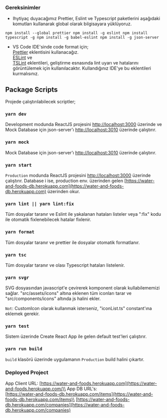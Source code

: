 ### Gereksinimler

- Ihytiyaç duyacağımız Prettier, Eslint ve Typescript paketlerini aşağıdaki komutları kullanarak global olarak bilgisayara yüklüyoruz.

`npm install --global prettier npm install -g eslint npm install typescript -g npm install -g babel-eslint npm install -g json-server`

- VS Code IDE'sinde code format için;\
  [Prettier](https://marketplace.visualstudio.com/items?itemName=esbenp.prettier-vscode) eklentisini kullanacağız.\
  [ESLint](https://marketplace.visualstudio.com/items?itemName=dbaeumer.vscode-eslint) ve\
  [TSLint](https://marketplace.visualstudio.com/items?itemName=ms-vscode.vscode-typescript-tslint-plugin) eklentileri, geliştirme esnasında lint uyarı ve hatalarını görüntülemek için kullanılacaktır. Kullandığınız IDE'ye bu eklentileri kurmalısınız.

## Package Scripts

Projede çalıştırılabilecek scriptler;

### `yarn dev`

Development modunda ReactJS projesini [http://localhost:3000](http://localhost:3000) üzerinde ve Mock Database için json-server'ı [http://localhost:3010](http://localhost:3010) üzerinde çalıştırır.

### `yarn mock`

Mock Database için json-server'ı [http://localhost:3010](http://localhost:3010) üzerinde çalıştırır.

### `yarn start`

`Production` modunda ReactJS projesini [http://localhost:3000](http://localhost:3000) üzerinde çalıştırır. Database i ise, production env. üzerinden gelen [https://water-and-foods-db.herokuapp.com](https://water-and-foods-db.herokuapp.com) üzerinden okur.

### `yarn lint || yarn lint:fix`

Tüm dosyalar taranır ve Eslint ile yakalanan hataları listeler veya ":fix" kodu ile otomatik fixlenebilecek hatalar fixlenir.

### `yarn format`

Tüm dosyalar taranır ve prettier ile dosyalar otomatik formatlanır.

### `yarn tsc`

Tüm dosyalar taranır ve olası Typescript hataları listelenir.

### `yarn svgr`

SVG dosyasından javascript'e çevirerek komponent olarak kullabilememizi sağlar.
"src/assets/icons" altına eklenen tüm iconları tarar ve "src/components/icons" altında js halini ekler.

`Not`: CustomIcon olarak kullanmak isterseniz, "iconList.ts" constant'ına eklemek gerekir.

### `yarn test`

Sistem üzerinde Create React App ile gelen default test'leri çalıştırır.

### `yarn run build`

`build` klasörü üzerinde uygulamanın `Production` build halini çıkartır.

### Deployed Project

App Client URL: [https://water-and-foods.herokuapp.com](https://water-and-foods.herokuapp.com/)\
App DB URL's:\
[https://water-and-foods-db.herokuapp.com/items](https://water-and-foods-db.herokuapp.com/items)\
[https://water-and-foods-db.herokuapp.com/companies](https://water-and-foods-db.herokuapp.com/companies)
